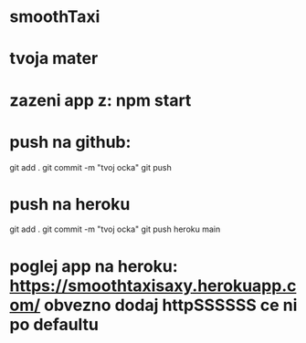 # smoothTaxi
# tvoja mater

# zazeni app z: npm start

# push na github:
git add .
git commit -m "tvoj ocka"
git push

# push na heroku
git add .
git commit -m "tvoj ocka"
git push heroku main

# poglej app na heroku: https://smoothtaxisaxy.herokuapp.com/ obvezno dodaj httpSSSSSS ce ni po defaultu
